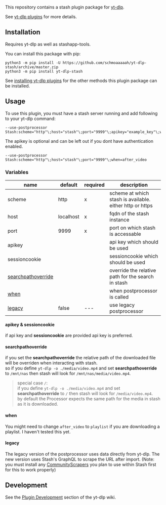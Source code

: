This repository contains a stash plugin package for [yt-dlp](https://github.com/yt-dlp/yt-dlp#readme). 

See [yt-dlp plugins](https://github.com/yt-dlp/yt-dlp#plugins) for more details.


## Installation

Requires yt-dlp as well as stashapp-tools.

You can install this package with pip:
```shell
python3 -m pip install -U https://github.com/schmoaaaaah/yt-dlp-stash/archive/master.zip
python3 -m pip install yt-dlp-stash
```

See [installing yt-dlp plugins](https://github.com/yt-dlp/yt-dlp#installing-plugins) for the other methods this plugin package can be installed.


## Usage

To use this plugin, you must have a stash server running and add following to your yt-dlp command:
```shell
--use-postprocessor Stash:scheme="http"\;host="stash"\;port="9999"\;apikey="example_key"\;when=after_video
```
The apikey is optional and can be left out if you dont have authentication enabled.
```shell
--use-postprocessor Stash:scheme="http"\;host="stash"\;port="9999"\;when=after_video
```
### Variables

|name|default|required|description|
|---|---|---|---|
|scheme|http|x|scheme at which stash is available. either http or https|
|host|localhost|x|fqdn of the stash instance|
|port|9999|x|port on which stash is accessable|
|apikey|||api key which should be used
|sessioncookie|||sessioncookie which should be used|
|[searchpathoverride](#searchpathoverride)|||override the relative path for the search in stash
|[when](https://github.com/yt-dlp/yt-dlp?tab=readme-ov-file#post-processing-options)|||when postprocessor is called
|[legacy](#legacy)|false|---|use legacy postprocessor|

#### apikey & sessioncookie
if api key and **sessioncookie** are provided api key is preferred.

#### searchpathoverride
if you set the **searchpathoverride** the relative path of the downloaded file will be overriden when interacting with stash.   
so if you define `yt-dlp -o ./media/video.mp4` and set **searchpathoverride** to `/mnt/nas` then stash will look for `/mnt/nas/media/video.mp4`.   
> special case `/`:   
> if you define `yt-dlp -o ./media/video.mp4` and set **searchpathoverride** to `/` then stash will look for `/media/video.mp4`.   
by default the Processor expects the same path for the media in stash as it is downloaded.

#### when
You might need to change `after_video` to `playlist` if you are downloading a playlist.
I haven't tested this yet.

#### legacy
The legacy version of the postprocessor uses data directly from yt-dlp. The new version uses Stash's GraphQL to scrape the URL after import. (Note: you must install any [CommunityScrapers](https://github.com/stashapp/CommunityScrapers) you plan to use within Stash first for this to work properly)

## Development

See the [Plugin Development](https://github.com/yt-dlp/yt-dlp/wiki/Plugin-Development) section of the yt-dlp wiki.
